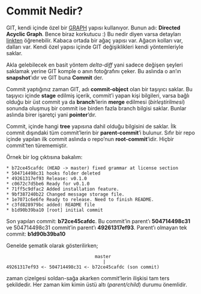 # Commit Nedir?

GIT, kendi içinde özel bir [GRAPH][1] yapısı kullanıyor. Bunun adı: 
**Directed Acyclic Graph**. Bence biraz korkutucu :) Bu nedir diyen varsa 
detayları [linkten][2] öğrenebilir. Kabaca ortada bir ağaç yapısı var.
Ağacın kolları var, dalları var. Kendi özel yapısı içinde GIT değişiklikleri
kendi yöntemleriyle saklar.

Akla gelebilecek en basit yöntem *delta-diff* yani sadece değişen şeyleri
saklamak yerine GIT komple o anın fotoğrafını çeker. Bu aslında o an’ın
**snapshot**’ıdır ve GIT buna **Commit** der.

Commit yaptığınız zaman GIT, adı **commit-object** olan bir taşıyıcı saklar.
Bu taşıyıcı içinde **stage** edilmiş içerik, commit’i yapan kişi bilgileri,
varsa bağlı olduğu bir üst commit ya da **branch**’lerin **merge** edilmesi
(*birleştirilmesi*) sonunda oluşmuş bir commit ise birden fazla branch 
bilgisi saklar. Bunlar aslında birer işaretçi yani **pointer**’dır.

Commit, içinde hangi **tree** yapısına dahil olduğu bilgisini de saklar. İlk
commit dışındaki tüm commit’lerin bir **parent-commit**’i bulunur. Sıfır bir
repo içinde yapılan ilk commit aslında o repo’nun **root-commit**’idir. Hiçbir
commit’ten türememiştir.

Örnek bir log çıktısına bakalım:

    * b72ce45cafdc (HEAD -> master) fixed grammar at license section
    * 504714498c31 hooks folder deleted
    * 49261317ef93 Release: v0.1.0
    * c0672c7d5be6 Ready for v0.1.0
    * 71ff5c9dfac2 Added installation feature.
    * 9bf387240b22 Changed message storage file.
    * 1e7071c6e6fe Ready to release. Need to finish README.
    * c3fd828979bc added: README file
    * b1d90b39ba10 [root] initial commit

Son yapılan commit: **b72ce45cafdc**. Bu commit’in parent’ı **504714498c31**
ve 504714498c31 commit’in parent’ı **49261317ef93**. Parent’ı olmayan tek
commit: **b1d90b39ba10**

Genelde şematik olarak gösterilirken;

                                     master
                                        |
    49261317ef93 <- 504714498c31 <- b72ce45cafdc (son commit)

zaman çizelgesi soldan-sağa akarken commit’lerin ilişkisi tam ters şekildedir.
Her zaman kim kimin üstü altı (*parent/child*) durumu önemlidir.

[1]: https://en.wikipedia.org/wiki/Directed_acyclic_graph
[2]: http://eagain.net/articles/git-for-computer-scientists/

